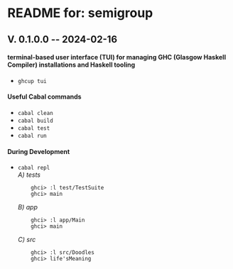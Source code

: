 # README for: semigroup

## V. 0.1.0.0 -- 2024-02-16

#### terminal-based user interface (TUI) for managing GHC (Glasgow Haskell Compiler) installations and Haskell tooling
* `ghcup tui`

#### Useful Cabal commands
* `cabal clean`
* `cabal build`
* `cabal test`
* `cabal run`

#### During Development
* `cabal repl`<br>
    _A) tests_
	```
		ghci> :l test/TestSuite
		ghci> main
	```
    _B) app_
	```
		ghci> :l app/Main
		ghci> main
	```
	_C) src_
	```
		ghci> :l src/Doodles
		ghci> life'sMeaning
	```
